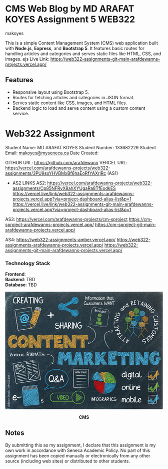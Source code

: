 # CMS Web Blog by MD ARAFAT KOYES Assignment 5 WEB322
makoyes 


This is a simple Content Management System (CMS) web application built with **Node.js**, **Express**, and **Bootstrap 5**. It features basic routes for handling articles and categories and serves static files like HTML, CSS, and images. ejs
Live Link: https://web322-assignments-git-main-arafdewanns-projects.vercel.app/

## Features

- Responsive layout using Bootstrap 5.
- Routes for fetching articles and categories in JSON format.
- Serves static content like CSS, images, and HTML files.
- Backend logic to load and serve content using a custom content service.

# Web322 Assignment

Student Name:  MD ARAFAT KOYES
Student Number:  133682229
Student Email:  makoyes@myseneca.ca
Date Created:  

GITHUB URL:  https://github.com/arafdewann
VERCEL URL: https://vercel.com/arafdewanns-projects/web322-assignments/3PU9soYHVBMxBf6haEoRfYAXrjRc  (AS1)
- AS2 LINKS
AS2: https://vercel.com/arafdewanns-projects/web322-assignments/Cp85NFRyX8ahXYUgaRa8TfEodkES
https://vercel.live/link/web322-assignments-arafdewanns-projects.vercel.app?via=project-dashboard-alias-list&p=1
https://vercel.live/link/web322-assignments-git-main-arafdewanns-projects.vercel.app?via=project-dashboard-alias-list&p=1

AS3: https://vercel.com/arafdewanns-projects/cm-sproject
https://cm-sproject-arafdewanns-projects.vercel.app/
https://cm-sproject-git-main-arafdewanns-projects.vercel.app/

AS4: https://web322-assignments-amber.vercel.app/
https://web322-assignments-arafdewanns-projects.vercel.app/
https://web322-assignments-git-main-arafdewanns-projects.vercel.app/

### Technology Stack

**Frontend**:    
**Backend**: TBD  
**Database**: TBD  

<p align="center">
  <img src="https://github.com/arafdewann/Web322-Assignments/blob/main/public/images/CONTENT.png" alt="CMS" width="520"/>
</p>

<p align="center"><strong>CMS</strong></p>

## Notes
By submitting this as my assignment, I declare that this assignment is my own work in accordance with Seneca Academic Policy. No part of this assignment has been copied manually or electronically from any other source (including web sites) or distributed to other students.

